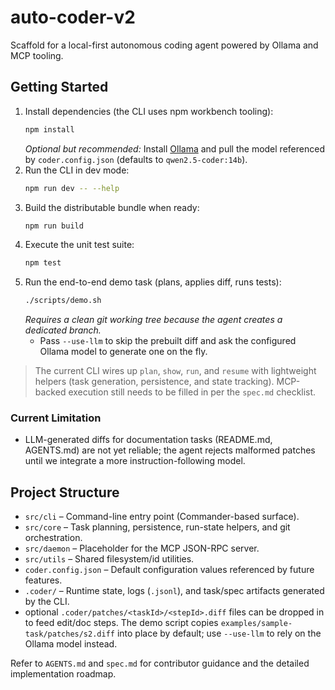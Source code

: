 # auto-coder-v2

Scaffold for a local-first autonomous coding agent powered by Ollama and MCP tooling.

## Getting Started

1. Install dependencies (the CLI uses npm workbench tooling):
   ```sh
   npm install
   ```
   *Optional but recommended:* Install [Ollama](https://ollama.com) and pull the model referenced by `coder.config.json` (defaults to `qwen2.5-coder:14b`).
2. Run the CLI in dev mode:
   ```sh
   npm run dev -- --help
   ```
3. Build the distributable bundle when ready:
   ```sh
   npm run build
   ```
4. Execute the unit test suite:
   ```sh
   npm test
   ```
5. Run the end-to-end demo task (plans, applies diff, runs tests):
   ```sh
   ./scripts/demo.sh
   ```
   *Requires a clean git working tree because the agent creates a dedicated branch.*
   - Pass `--use-llm` to skip the prebuilt diff and ask the configured Ollama model to generate one on the fly.

> The current CLI wires up `plan`, `show`, `run`, and `resume` with lightweight helpers (task generation, persistence, and state tracking). MCP-backed execution still needs to be filled in per the `spec.md` checklist.

### Current Limitation
- LLM-generated diffs for documentation tasks (README.md, AGENTS.md) are not yet reliable; the agent rejects malformed patches until we integrate a more instruction-following model.

## Project Structure

- `src/cli` – Command-line entry point (Commander-based surface).
- `src/core` – Task planning, persistence, run-state helpers, and git orchestration.
- `src/daemon` – Placeholder for the MCP JSON-RPC server.
- `src/utils` – Shared filesystem/id utilities.
- `coder.config.json` – Default configuration values referenced by future features.
- `.coder/` – Runtime state, logs (`.jsonl`), and task/spec artifacts generated by the CLI.
- optional `.coder/patches/<taskId>/<stepId>.diff` files can be dropped in to feed edit/doc steps. The demo script copies `examples/sample-task/patches/s2.diff` into place by default; use `--use-llm` to rely on the Ollama model instead.

Refer to `AGENTS.md` and `spec.md` for contributor guidance and the detailed implementation roadmap.
